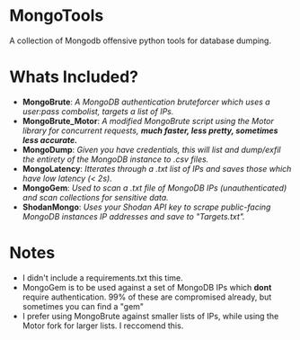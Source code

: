 # MongoTools
A collection of Mongodb offensive python tools for database dumping.

# Whats Included?
- **MongoBrute**: *A MongoDB authentication bruteforcer which uses a user:pass combolist, targets a list of IPs.*
- **MongoBrute_Motor**: *A modified MongoBrute script using the Motor library for concurrent requests, **much faster, less pretty, sometimes less accurate.***
- **MongoDump**: *Given you have credentials, this will list and dump/exfil the entirety of the MongoDB instance to .csv files.*
- **MongoLatency**: *Itterates through a .txt list of IPs and saves those which have low latency (< 2s).*
- **MongoGem**: *Used to scan a .txt file of MongoDB IPs (unauthenticated) and scan collections for sensitive data.*
- **ShodanMongo**: *Uses your Shodan API key to scrape public-facing MongoDB instances IP addresses and save to "Targets.txt".*

# Notes
- I didn't include a requirements.txt this time.  
- MongoGem is to be used against a set of MongoDB IPs which **dont** require authentication. 99% of these are compromised already, but sometimes you can find a "gem"
- I prefer using MongoBrute against smaller lists of IPs, while using the Motor fork for larger lists. I reccomend this.
